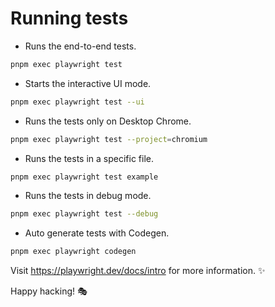 # Running tests

- Runs the end-to-end tests.
```bash  
pnpm exec playwright test
```

- Starts the interactive UI mode.
```bash
pnpm exec playwright test --ui
```

- Runs the tests only on Desktop Chrome.
```bash
pnpm exec playwright test --project=chromium
```

- Runs the tests in a specific file.
```bash
pnpm exec playwright test example
```

- Runs the tests in debug mode.
```bash
pnpm exec playwright test --debug
```

- Auto generate tests with Codegen.
```bash
pnpm exec playwright codegen
```

Visit https://playwright.dev/docs/intro for more information. ✨

Happy hacking! 🎭
